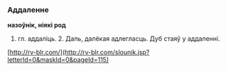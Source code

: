 ### Аддаленне
**назоўнік, ніякі род**

1. гл. аддаліць. 2. Даль, далёкая адлегласць. Дуб стаяў у аддаленні.

<a rel="author">[http://rv-blr.com/](http://rv-blr.com/slounik.jsp?letterId=0&maskId=0&pageId=115)</a>

